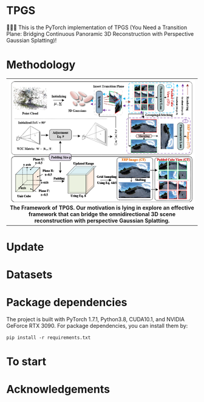 # TPGS
:triangular_flag_on_post::triangular_flag_on_post::triangular_flag_on_post: This is the PyTorch implementation of TPGS (You Need a Transition Plane: Bridging Continuous Panoramic 3D Reconstruction with Perspective Gaussian Splatting)!  
# Methodology
<table>
	<tr><th colspan="2" width="1200" height="200"><center><img src="/img/TPGS.png">The Framework of TPGS. Our motivation is lying in explore an effective framework that can bridge the omnidirectional 3D scene reconstruction with perspective Gaussian Splatting.</center></th></tr>
</table>


# Update

# Datasets


# Package dependencies
The project is built with PyTorch 1.7.1, Python3.8, CUDA10.1, and NVIDIA GeForce RTX 3090. For package dependencies, you can install them by:
```
pip install -r requirements.txt
```
# To start

# Acknowledgements

